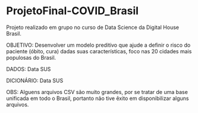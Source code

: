 # ProjetoFinal-COVID_Brasil
Projeto realizado em grupo no curso de Data Science da Digital House Brasil.

OBJETIVO: Desenvolver um modelo preditivo que ajude a definir o risco do paciente (óbito, cura) dadas suas características, foco nas 20 cidades mais populosas do Brasil.

DADOS: Data SUS

DICIONÁRIO: Data SUS

OBS: Alguens arquivos CSV são muito grandes, por se tratar de uma base unificada em todo o Brasil, portanto não tive êxito em disponibilizar alguns arquivos. 

